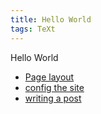 ```yaml
---
title: Hello World
tags: TeXt
---
```


Hello World

- [Page layout](https://tianqi.name/jekyll-TeXt-theme/samples.html#page-layout)
- [config the site](https://tianqi.name/jekyll-TeXt-theme/docs/en/configuration) 
- [writing a post](https://tianqi.name/jekyll-TeXt-theme/docs/en/writing-posts)
